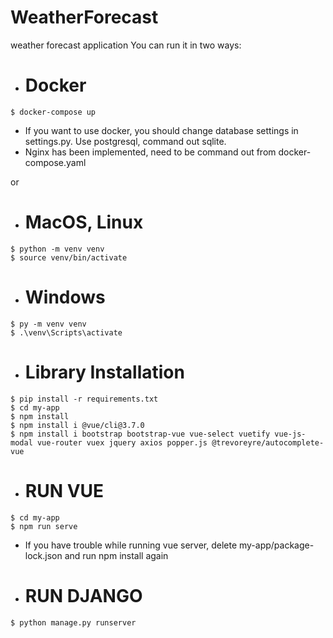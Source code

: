 # WeatherForecast
weather forecast application
You can run it in two ways:
-    # Docker
    $ docker-compose up
    
 - If you want to use docker, you should change database settings in settings.py.
    Use postgresql, command out sqlite.
 - Nginx has been implemented, need to be command out from docker-compose.yaml
 
    
or  

-    # MacOS, Linux
    $ python -m venv venv
    $ source venv/bin/activate
    
-    # Windows
    $ py -m venv venv
    $ .\venv\Scripts\activate
    
-    # Library Installation
    $ pip install -r requirements.txt
    $ cd my-app
    $ npm install
    $ npm install i @vue/cli@3.7.0
    $ npm install i bootstrap bootstrap-vue vue-select vuetify vue-js-modal vue-router vuex jquery axios popper.js @trevoreyre/autocomplete-vue
    
-    # RUN VUE
    $ cd my-app
    $ npm run serve
    
   - If you have trouble while running vue server, delete my-app/package-lock.json and run npm install again

-    # RUN DJANGO
    $ python manage.py runserver